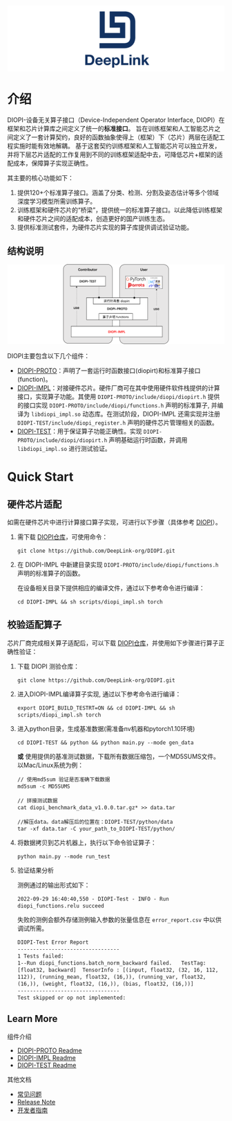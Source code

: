 <div align=center>
<img src="img/deepLink_logo.png">
</div>

# 介绍

DIOPI-设备无关算子接口（Device-Independent Operator Interface, DIOPI）在框架和芯片计算库之间定义了统一的**标准接口**。
旨在训练框架和人工智能芯片之间定义了一套计算契约，良好的函数抽象使得上（框架）下（芯片）两层在适配工程实施时能有效地解耦。
基于这套契约训练框架和人工智能芯片可以独立开发，并将下层芯片适配的工作复用到不同的训练框架适配中去，可降低芯片+框架的适配成本，保障算子实现正确性。

其主要的核心功能如下：
1. 提供120+个标准算子接口。涵盖了分类、检测、分割及姿态估计等多个领域深度学习模型所需训练算子。
2. 训练框架和硬件芯片的“桥梁”，提供统一的标准算子接口。以此降低训练框架和硬件芯片之间的适配成本，创造更好的国产训练生态。
3. 提供标准测试套件，为硬件芯片实现的算子库提供调试验证功能。

<!--1. DIOPI-PROTO 中定义了120多个标准算子接口，此处主要以功能角度计数，如 add 算子及其 scalar/inplace/backward 版本统计为 1 个算子接口。DIOPI 算子库涵盖了分类、检测、分割及姿态估计等多个领域深度学习模型所需训练算子。
2. DIOPI-IMPL 实现的标准算子库将使用统一的标准算子接口连接训练框架和硬件芯片，以此降低训练框架和硬件芯片之间的适配成本，创造更好的国产训练生态。
3. DIOPI-TEST 作为独立的测试框架为硬件芯片实现的算子库提供调试验证功能。-->


## 结构说明

<!--![DIOPI结构图如图所示](img/structure.jpg)-->

<img src="img/structure2.png">

DIOPI主要包含以下几个组件：

- [DIOPI-PROTO](https://github.com/DeepLink-org/DIOPI/tree/main/DIOPI-PROTO)：声明了一套运行时函数接口(diopirt)和标准算子接口(function)。
- [DIOPI-IMPL](https://github.com/DeepLink-org/DIOPI/tree/main/DIOPI-IMPL)：对接硬件芯片。硬件厂商可在其中使用硬件软件栈提供的计算接口，实现算子功能。其使用 ```DIOPI-PROTO/include/diopi/diopirt.h``` 提供的接口实现 ```DIOPI-PROTO/include/diopi/functions.h``` 声明的标准算子, 并编译为 ```libdiopi_impl.so``` 动态库。在测试阶段，DIOPI-IMPL 还需实现并注册 ```DIOPI-TEST/include/diopi_register.h``` 声明的硬件芯片管理相关的函数。
- [DIOPI-TEST](https://github.com/DeepLink-org/DIOPI/tree/main/DIOPI-TEST)：用于保证算子功能正确性。实现 ```DIOPI-PROTO/include/diopi/diopirt.h``` 声明基础运行时函数，并调用 ```libdiopi_impl.so``` 进行测试验证。
<!-- * DIPU-Adapter 实现 DIOPI-PROTO/include/diopi/diopirt.h 声明基础运行时函数, 将 DIOPI 算子适配训练框架，保证训练框架调用 libdiopi_impl.so 进行模型训练。 -->

<!--
- [DIOPI-PROTO](https://github.com/OpenComputeLab/DIOPI/DIOPI-PROTO)：定义了若干运行时函数接口(diopirt)和算子声明接口(function)；
- [DIOPI-IMPL](https://github.com/OpenComputeLab/DIOPI/DIOPI-IMPL)：对接硬件芯片。硬件厂商可在其中使用硬件软件栈提供的计算接口，实现算子功能；
- [DIOPI-TEST](https://github.com/OpenComputeLab/DIOPI/DIOPI-TEST)：用于保证算子功能正确性(算子测试 + 模型验证)，通过LiteRT实现了运行时函数；
- [DIPU-Adapter](https://github.com/OpenComputeLab/DIPU-Adapter)：对接训练框架。其中实现了用于接入pytorch2.0的运行时函数；


一段结构流程说明 ***[补充说明，格式不定，说明各板块之间的关系即可]***。
-->


# Quick Start

## 硬件芯片适配

如需在硬件芯片中进行计算接口算子实现，可进行以下步骤（具体参考 [DIOPI](https://github.com/DeepLink-org/DIOPI#readme)）。


1. 需下载 [DIOPI仓库](https://github.com/DeepLink-org/DIOPI)，可使用命令：
    ```
    git clone https://github.com/DeepLink-org/DIOPI.git
    ```
2. 在 DIOPI-IMPL 中新建目录实现 ```DIOPI-PROTO/include/diopi/functions.h``` 声明的标准算子的函数。

    在设备相关目录下提供相应的编译文件，通过以下参考命令进行编译：
    ```
    cd DIOPI-IMPL && sh scripts/diopi_impl.sh torch
    ```

## 校验适配算子 <a id="test_tutor"></a>

芯片厂商完成相关算子适配后，可以下载 [DIOPI仓库](https://github.com/DeepLink-org/DIOPI)，并使用如下步骤进行算子正确性验证：

  1. 下载 DIOPI 测验仓库：
      ```
      git clone https://github.com/DeepLink-org/DIOPI.git
      ```
  2. 进入DIOPI-IMPL编译算子实现, 通过以下参考命令进行编译：
      ```
      export DIOPI_BUILD_TESTRT=ON && cd DIOPI-IMPL && sh scripts/diopi_impl.sh torch
      ```
  2. 进入python目录，生成基准数据(需准备nv机器和pytorch1.10环境)

      ```
      cd DIOPI-TEST && python && python main.py --mode gen_data
      ```
      **或** 使用提供的基准测试数据，下载所有数据压缩包，一个MD5SUMS文件。以Mac/Linux系统为例：
      ```
      // 使用md5sum 验证是否准确下载数据
      md5sum -c MD5SUMS

      // 拼接测试数据
      cat diopi_benchmark_data_v1.0.0.tar.gz* >> data.tar

      //解压data。data解压后的位置在：DIOPI-TEST/python/data
      tar -xf data.tar -C your_path_to_DIOPI-TEST/python/
      ```
  3. 将数据拷贝到芯片机器上，执行以下命令验证算子：
      ```
      python main.py --mode run_test
      ```

  4. 验证结果分析

      测例通过的输出形式如下：

      ```
      2022-09-29 16:40:40,550 - DIOPI-Test - INFO - Run diopi_functions.relu succeed
      ```
      
      失败的测例会额外存储测例输入参数的张量信息在 ```error_report.csv``` 中以供调试所需。

      ```
      DIOPI-Test Error Report
      ---------------------------------
      1 Tests failed:
      1--Run diopi_functions.batch_norm_backward failed.   TestTag: [float32, backward]  TensorInfo : [(input, float32, (32, 16, 112, 112)), (running_mean, float32, (16,)), (running_var, float32, (16,)), (weight, float32, (16,)), (bias, float32, (16,))]
      ---------------------------------
      Test skipped or op not implemented:
      ```

## Learn More
组件介绍
* [DIOPI-PROTO Readme](https://github.com/DeepLink-org/DIOPI/tree/main/DIOPI-PROTO#readme)
* [DIOPI-IMPL Readme](https://github.com/DeepLink-org/DIOPI/tree/main/DIOPI-IMPL#readme)
* [DIOPI-TEST Readme](https://github.com/DeepLink-org/DIOPI/tree/main/DIOPI-TEST#readme)
<!--* [DIPU-Adapter Readme](DIPU-Adapter.md)-->

其他文档
<!--* [API文档]{} -->
* [常见问题](https://deeplink-org.github.io/OpenComputeLab.github.io/5%20FAQ.html)
* [Release Note](https://github.com/DeepLink-org/DIOPI/releases)
* [开发者指南](https://github.com/DeepLink-org/DIOPI/blob/main/Contributors.md)